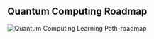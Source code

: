 <h2><b>Quantum Computing Roadmap</b></h2>

![Quantum Computing Learning Path-roadmap](https://github.com/nareshns2004/Technology_Stack_Frameworks/assets/144513215/455a653c-fc0c-4542-a98a-3ce8bcd5e30e)
